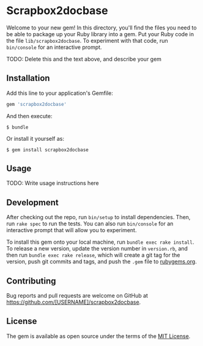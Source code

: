 # Scrapbox2docbase

Welcome to your new gem! In this directory, you'll find the files you need to be able to package up your Ruby library into a gem. Put your Ruby code in the file `lib/scrapbox2docbase`. To experiment with that code, run `bin/console` for an interactive prompt.

TODO: Delete this and the text above, and describe your gem

## Installation

Add this line to your application's Gemfile:

```ruby
gem 'scrapbox2docbase'
```

And then execute:

    $ bundle

Or install it yourself as:

    $ gem install scrapbox2docbase

## Usage

TODO: Write usage instructions here

## Development

After checking out the repo, run `bin/setup` to install dependencies. Then, run `rake spec` to run the tests. You can also run `bin/console` for an interactive prompt that will allow you to experiment.

To install this gem onto your local machine, run `bundle exec rake install`. To release a new version, update the version number in `version.rb`, and then run `bundle exec rake release`, which will create a git tag for the version, push git commits and tags, and push the `.gem` file to [rubygems.org](https://rubygems.org).

## Contributing

Bug reports and pull requests are welcome on GitHub at https://github.com/[USERNAME]/scrapbox2docbase.

## License

The gem is available as open source under the terms of the [MIT License](https://opensource.org/licenses/MIT).
